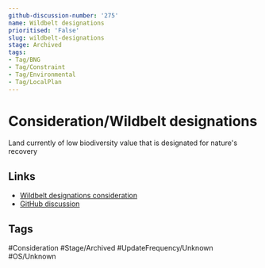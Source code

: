 ```yaml
---
github-discussion-number: '275'
name: Wildbelt designations
prioritised: 'False'
slug: wildbelt-designations
stage: Archived
tags:
- Tag/BNG
- Tag/Constraint
- Tag/Environmental
- Tag/LocalPlan
---
```


# Consideration/Wildbelt designations

Land currently of low biodiversity value that is designated for nature's recovery

## Links

* [Wildbelt designations consideration](https://design.planning.data.gov.uk/planning-consideration/wildbelt-designations)
* [GitHub discussion](https://github.com/digital-land/data-standards-backlog/discussions/275)

## Tags

#Consideration #Stage/Archived #UpdateFrequency/Unknown #OS/Unknown